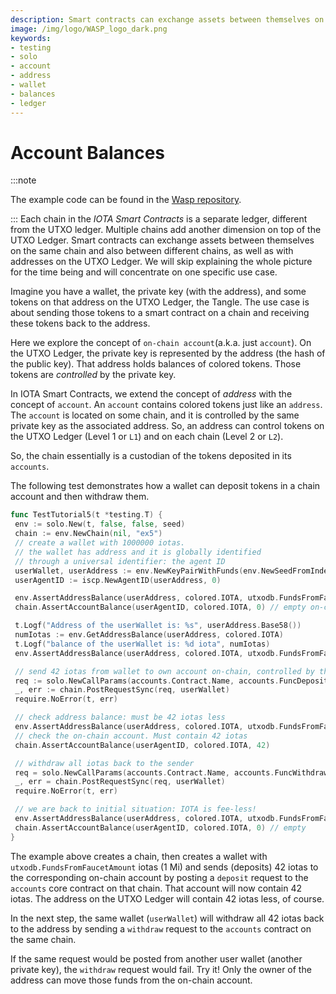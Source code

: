 ```yaml
---
description: Smart contracts can exchange assets between themselves on the same chain and also between different chains, as well as with addresses on the UTXO Ledger.
image: /img/logo/WASP_logo_dark.png
keywords:
- testing
- solo
- account
- address
- wallet
- balances
- ledger
---
```

# Account Balances

:::note

The example code can be found in the [Wasp repository](https://github.com/iotaledger/wasp/tree/develop/documentation/tutorial-examples).

:::
Each chain in the _IOTA Smart Contracts_ is a separate ledger, different from the UTXO ledger.
Multiple chains add another dimension on top of the UTXO Ledger. Smart contracts
can exchange assets between themselves on the same chain and also between different chains, as well as with
addresses on the UTXO Ledger. We will skip explaining the whole picture for the time
being and will concentrate on one specific use case.

Imagine you have a wallet, the private key (with the address), and some tokens on
that address on the UTXO Ledger, the Tangle. The use case is about sending those tokens to a smart contract on a chain
and receiving these tokens back to the address.

Here we explore the concept of `on-chain account`(a.k.a. just `account`). On the UTXO
Ledger, the private key is represented by the address (the hash of the public
key). That address holds balances of colored tokens. Those tokens are
_controlled_ by the private key.

In IOTA Smart Contracts, we extend the concept of _address_ with the concept of `account`. An
`account` contains colored tokens just like an `address`. The `account` is
located on some chain, and it is controlled by the same private key as the
associated address. So, an address can control tokens on the UTXO Ledger
(Level 1 or `L1`) and on each chain (Level 2 or `L2`).

So, the chain essentially is a custodian of the tokens deposited in its `accounts`.

The following test demonstrates how a wallet can deposit tokens in a chain
account and then withdraw them.

```go
func TestTutorial5(t *testing.T) {
 env := solo.New(t, false, false, seed)
 chain := env.NewChain(nil, "ex5")
 // create a wallet with 1000000 iotas.
 // the wallet has address and it is globally identified
 // through a universal identifier: the agent ID
 userWallet, userAddress := env.NewKeyPairWithFunds(env.NewSeedFromIndex(5))
 userAgentID := iscp.NewAgentID(userAddress, 0)

 env.AssertAddressBalance(userAddress, colored.IOTA, utxodb.FundsFromFaucetAmount)
 chain.AssertAccountBalance(userAgentID, colored.IOTA, 0) // empty on-chain

 t.Logf("Address of the userWallet is: %s", userAddress.Base58())
 numIotas := env.GetAddressBalance(userAddress, colored.IOTA)
 t.Logf("balance of the userWallet is: %d iota", numIotas)
 env.AssertAddressBalance(userAddress, colored.IOTA, utxodb.FundsFromFaucetAmount)

 // send 42 iotas from wallet to own account on-chain, controlled by the same wallet
 req := solo.NewCallParams(accounts.Contract.Name, accounts.FuncDeposit.Name).WithIotas(42)
 _, err := chain.PostRequestSync(req, userWallet)
 require.NoError(t, err)

 // check address balance: must be 42 iotas less
 env.AssertAddressBalance(userAddress, colored.IOTA, utxodb.FundsFromFaucetAmount-42)
 // check the on-chain account. Must contain 42 iotas
 chain.AssertAccountBalance(userAgentID, colored.IOTA, 42)

 // withdraw all iotas back to the sender
 req = solo.NewCallParams(accounts.Contract.Name, accounts.FuncWithdraw.Name).WithIotas(1)
 _, err = chain.PostRequestSync(req, userWallet)
 require.NoError(t, err)

 // we are back to initial situation: IOTA is fee-less!
 env.AssertAddressBalance(userAddress, colored.IOTA, utxodb.FundsFromFaucetAmount)
 chain.AssertAccountBalance(userAgentID, colored.IOTA, 0) // empty
}
```

The example above creates a chain, then creates a wallet with `utxodb.FundsFromFaucetAmount` iotas (1 Mi) and
sends (deposits) 42 iotas to the corresponding on-chain account by posting
a `deposit` request to the `accounts` core contract on that chain. That account
will now contain 42 iotas. The address on the UTXO Ledger will contain 42 iotas
less, of course.

In the next step, the same wallet (`userWallet`) will withdraw all 42 iotas back
to the address by sending a `withdraw` request to the `accounts` contract on
the same chain.

If the same request would be posted from another user wallet (another private
key), the `withdraw` request would fail. Try it! Only the owner of the address
can move those funds from the on-chain account.
